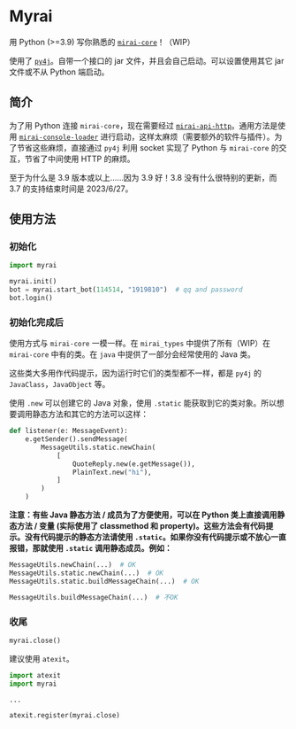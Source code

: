 # Myrai

用 Python (>=3.9) 写你熟悉的 [`mirai-core`][mirai-core]！（WIP）

使用了 [`py4j`][py4j]。自带一个接口的 jar 文件，并且会自己启动。可以设置使用其它 jar 文件或不从 Python 端启动。

## 简介

为了用 Python 连接 `mirai-core`，现在需要经过 [`mirai-api-http`][mah]。通用方法是使用 [`mirai-console-loader`][mcl] 进行启动，这样太麻烦（需要额外的软件与插件）。为了节省这些麻烦，直接通过 `py4j` 利用 socket 实现了 Python 与 `mirai-core` 的交互，节省了中间使用 HTTP 的麻烦。

至于为什么是 3.9 版本或以上……因为 3.9 好！3.8 没有什么很特别的更新，而 3.7 的支持结束时间是 2023/6/27。

## 使用方法

### 初始化

```py
import myrai

myrai.init()
bot = myrai.start_bot(114514, "1919810")  # qq and password
bot.login()
```

### 初始化完成后

使用方式与 `mirai-core` 一模一样。在 `mirai_types` 中提供了所有（WIP）在 `mirai-core` 中有的类。在 `java` 中提供了一部分会经常使用的 Java 类。

这些类大多用作代码提示，因为运行时它们的类型都不一样，都是 `py4j` 的 `JavaClass`，`JavaObject` 等。

使用 `.new` 可以创建它的 Java 对象，使用 `.static` 能获取到它的类对象。所以想要调用静态方法和其它的方法可以这样：

```py
def listener(e: MessageEvent):
    e.getSender().sendMessage(
        MessageUtils.static.newChain(
            [
                QuoteReply.new(e.getMessage()),
                PlainText.new("hi"),
            ]
        )
    )
```

**注意：有些 Java 静态方法 / 成员为了方便使用，可以在 Python 类上直接调用静态方法 / 变量 (实际使用了 classmethod 和 property)。这些方法会有代码提示。没有代码提示的静态方法请使用 `.static`。如果你没有代码提示或不放心一直报错，那就使用 `.static` 调用静态成员。例如：**

```py
MessageUtils.newChain(...)  # OK
MessageUtils.static.newChain(...)  # OK
MessageUtils.static.buildMessageChain(...)  # OK

MessageUtils.buildMessageChain(...)  # 不OK
```

### 收尾

```py
myrai.close()
```

建议使用 `atexit`。

```py
import atexit
import myrai

...

atexit.register(myrai.close)
```

[py4j]: https://github.com/py4j/py4j
[mirai-core]: https://github.com/mamoe/mirai
[mah]: https://github.com/project-mirai/mirai-api-http
[mcl]: https://github.com/iTXTech/mirai-console-loader
